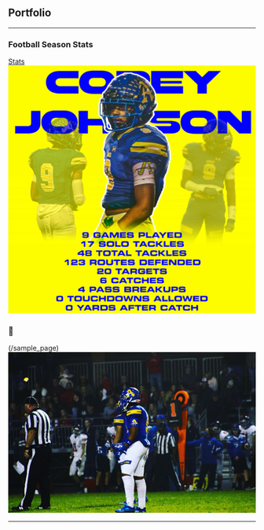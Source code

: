 ## Portfolio

---

### Football Season Stats 

[Stats](/sample_page)
<img src="images/season-stats.png?raw=true"/>

### 🗿

(/sample_page)
<img src="images/673DA8F9-5F49-4E8C-926F-8EE44DF58358.JPG?raw=true"/>

---
